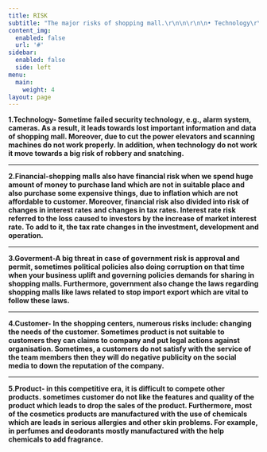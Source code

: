 ```yaml
---
title: RISK
subtitle: "The major risks of shopping mall.\r\n\n\r\n\n• Technology\r\n\n\r\n\n• Financial\r\n\n\r\n\n• Government\r\n\n\r\n\n• Customer\r\n\n\r\n\n• Product"
content_img:
  enabled: false
  url: '#'
sidebar:
  enabled: false
  side: left
menu:
  main:
    weight: 4
layout: page
---
```

**1.Technology- Sometime failed security technology, e.g., alarm system, cameras. As a result, it leads towards lost important information and data of shopping mall. Moreover, due to cut the power elevators and scanning machines do not work properly. In addition, when technology do not work it move towards a big risk of robbery and snatching.**

****

**2.Financial-shopping malls also have financial risk when we spend huge amount of money to purchase land which are not in suitable place and also purchase some expensive things, due to inflation which are not affordable to customer. Moreover, financial risk also divided into risk of changes in interest rates and changes in tax rates. Interest rate risk referred to the loss caused to investors by the increase of market interest rate. To add to it, the tax rate changes in the investment, development and operation.**

****

**3.Goverment-A big threat in case of government risk is approval and permit, sometimes political policies also doing corruption on that time when your business uplift and governing policies demands for sharing in shopping malls. Furthermore, government also change the laws regarding shopping malls like laws related to stop import export which are vital to follow these laws.**

****

**4.Customer- In the shopping centers, numerous risks include: changing the needs of the customer. Sometimes product is not suitable to customers they can claims to company and put legal actions against organisation. Sometimes, a customers do not satisfy with the service of the team members then they will do negative publicity on the social media to down the reputation of the company.**

****

**5.Product- in this competitive era, it is difficult to compete other products. sometimes customer do not like the features and quality of the product which leads to drop the sales of the product. Furthermore, most of the cosmetics products are manufactured with the use of chemicals which are leads in serious allergies and other skin problems. For example, in perfumes and deodorants mostly manufactured with the help chemicals to add fragrance.**
